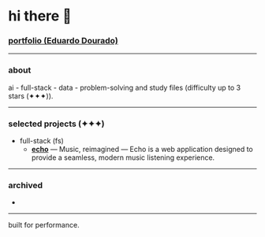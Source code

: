 # hi there 👋

### [portfolio (Eduardo Dourado)](https://efdourado.github.io/efdourado)

---

### about
ai - full-stack - data - problem-solving and study files (difficulty up to 3 stars (✦✦✦)).

---

### selected projects (✦✦✦)
- full-stack (fs)
    - [**echo**](https://echo-trvw.onrender.com) — Music, reimagined — Echo is a web application designed to provide a seamless, modern music listening experience.

---

### archived
- 

---

built for performance.